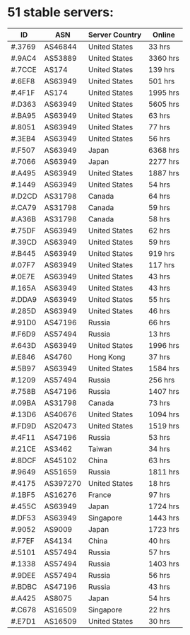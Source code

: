# 51 stable servers:

| ID | ASN | Server Country | Online |
| ------ | ------ | ------ | ------ |
| #.3769 | AS46844 | United States | 33 hrs |
| #.9AC4 | AS53889 | United States | 3360 hrs |
| #.7CCE | AS174 | United States | 139 hrs |
| #.6EF8 | AS63949 | United States | 501 hrs |
| #.4F1F | AS174 | United States | 1995 hrs |
| #.D363 | AS63949 | United States | 5605 hrs |
| #.BA95 | AS63949 | United States | 63 hrs |
| #.8051 | AS63949 | United States | 77 hrs |
| #.3EB4 | AS63949 | United States | 56 hrs |
| #.F507 | AS63949 | Japan | 6368 hrs |
| #.7066 | AS63949 | Japan | 2277 hrs |
| #.A495 | AS63949 | United States | 1887 hrs |
| #.1449 | AS63949 | United States | 54 hrs |
| #.D2CD | AS31798 | Canada | 64 hrs |
| #.CA79 | AS31798 | Canada | 59 hrs |
| #.A36B | AS31798 | Canada | 58 hrs |
| #.75DF | AS63949 | United States | 62 hrs |
| #.39CD | AS63949 | United States | 59 hrs |
| #.B445 | AS63949 | United States | 919 hrs |
| #.07F7 | AS63949 | United States | 117 hrs |
| #.0E7E | AS63949 | United States | 43 hrs |
| #.165A | AS63949 | United States | 43 hrs |
| #.DDA9 | AS63949 | United States | 55 hrs |
| #.285D | AS63949 | United States | 46 hrs |
| #.91D0 | AS47196 | Russia | 66 hrs |
| #.F6D9 | AS57494 | Russia | 13 hrs |
| #.643D | AS63949 | United States | 1996 hrs |
| #.E846 | AS4760 | Hong Kong | 37 hrs |
| #.5B97 | AS63949 | United States | 1584 hrs |
| #.1209 | AS57494 | Russia | 256 hrs |
| #.758B | AS47196 | Russia | 1407 hrs |
| #.09BA | AS31798 | Canada | 73 hrs |
| #.13D6 | AS40676 | United States | 1094 hrs |
| #.FD9D | AS20473 | United States | 1519 hrs |
| #.4F11 | AS47196 | Russia | 53 hrs |
| #.21CE | AS3462 | Taiwan | 34 hrs |
| #.8DCF | AS45102 | China | 63 hrs |
| #.9649 | AS51659 | Russia | 1811 hrs |
| #.4175 | AS397270 | United States | 18 hrs |
| #.1BF5 | AS16276 | France | 97 hrs |
| #.455C | AS63949 | Japan | 1724 hrs |
| #.DF53 | AS63949 | Singapore | 1443 hrs |
| #.9052 | AS9009 | Japan | 1723 hrs |
| #.F7EF | AS4134 | China | 40 hrs |
| #.5101 | AS57494 | Russia | 57 hrs |
| #.1338 | AS57494 | Russia | 1403 hrs |
| #.9DEE | AS57494 | Russia | 56 hrs |
| #.BDBC | AS47196 | Russia | 43 hrs |
| #.A425 | AS8075 | Japan | 54 hrs |
| #.C678 | AS16509 | Singapore | 22 hrs |
| #.E7D1 | AS16509 | United States | 30 hrs |

